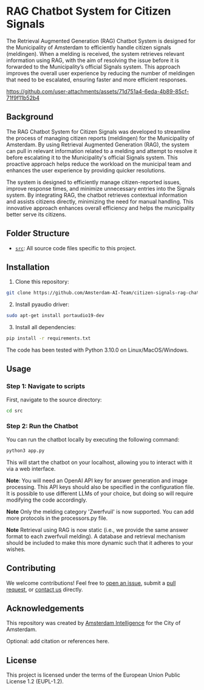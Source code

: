 # RAG Chatbot System for Citizen Signals

The Retrieval Augmented Generation (RAG) Chatbot System is designed for the Municipality of Amsterdam to efficiently handle citizen signals (meldingen). When a melding is received, the system retrieves relevant information using RAG, with the aim of resolving the issue before it is forwarded to the Municipality’s official Signals system. This approach improves the overall user experience by reducing the number of meldingen that need to be escalated, ensuring faster and more efficient responses.


https://github.com/user-attachments/assets/71d751a4-6eda-4b89-85cf-71f9f11b52b4


## Background

The RAG Chatbot System for Citizen Signals was developed to streamline the process of managing citizen reports (meldingen) for the Municipality of Amsterdam. By using Retrieval Augmented Generation (RAG), the system can pull in relevant information related to a melding and attempt to resolve it before escalating it to the Municipality's official Signals system. This proactive approach helps reduce the workload on the municipal team and enhances the user experience by providing quicker resolutions.

The system is designed to efficiently manage citizen-reported issues, improve response times, and minimize unnecessary entries into the Signals system. By integrating RAG, the chatbot retrieves contextual information and assists citizens directly, minimizing the need for manual handling. This innovative approach enhances overall efficiency and helps the municipality better serve its citizens.

## Folder Structure

* [`src`](./src): All source code files specific to this project.

## Installation 

1) Clone this repository:

```bash
git clone https://github.com/Amsterdam-AI-Team/citizen-signals-rag-chatbot-system.git
```

2) Install pyaudio driver:

```bash
sudo apt-get install portaudio19-dev
```

3) Install all dependencies:

```bash
pip install -r requirements.txt
```

The code has been tested with Python 3.10.0 on Linux/MacOS/Windows.

## Usage

### Step 1: Navigate to scripts

First, navigate to the source directory:

```bash
cd src
```

### Step 2: Run the Chatbot

You can run the chatbot locally by executing the following command:

```bash
python3 app.py
```

This will start the chatbot on your localhost, allowing you to interact with it via a web interface.

**Note**: You will need an OpenAI API key for answer generation and image processing. This API keys should also be specified in the configuration file. It is possible to use different LLMs of your choice, but doing so will require modifying the code accordingly. 

**Note** Only the melding category 'Zwerfvuil' is now supported. You can add more protocols in the processors.py file.

**Note** Retrieval using RAG is now static (i.e., we provide the same answer format to each zwerfvuil melding). A database and retrieval mechanism should be included to make this more dynamic such that it adheres to your wishes.


## Contributing

We welcome contributions! Feel free to [open an issue](https://github.com/Amsterdam-AI-Team/citizen-signals-rag-chatbot-system/issues), submit a [pull request](https://github.com/Amsterdam-AI-Team/citizen-signals-rag-chatbot-system/pulls), or [contact us](https://amsterdamintelligence.com/contact/) directly.

## Acknowledgements

This repository was created by [Amsterdam Intelligence](https://amsterdamintelligence.com/) for the City of Amsterdam.

Optional: add citation or references here.

## License 

This project is licensed under the terms of the European Union Public License 1.2 (EUPL-1.2).

